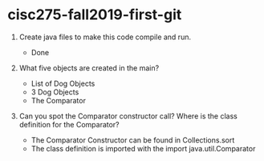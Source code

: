 # cisc275-fall2019-first-git
1. Create java files to make this code compile and run.
    - Done

2. What five objects are created in the main?
    - List of Dog Objects
    - 3 Dog Objects
    - The Comparator

3. Can you spot the Comparator constructor call? Where is the class definition for the Comparator?
    - The Comparator Constructor can be found in Collections.sort
    - The class definition is imported with the import java.util.Comparator
